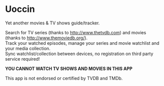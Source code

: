 # Uoccin
Yet another movies &amp; TV shows guide/tracker.

Search for TV series (thanks to http://www.thetvdb.com) and movies (thanks to http://www.themoviedb.org/).<br/>
Track your watched episodes, manage your series and movie watchlist and your media collection.<br/>
Sync watchlist/collection between devices, no registration on third party service required!<br/>

<b>YOU CANNOT WATCH TV SHOWS AND MOVIES IN THIS APP</b>

This app is not endorsed or certified by TVDB and TMDb.<br/>
